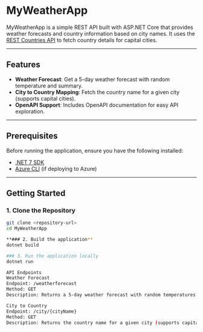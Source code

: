 # MyWeatherApp

MyWeatherApp is a simple REST API built with ASP.NET Core that provides weather forecasts and country information based on city names. It uses the [REST Countries API](https://restcountries.com/) to fetch country details for capital cities.

---

## Features

- **Weather Forecast**: Get a 5-day weather forecast with random temperature and summary.
- **City to Country Mapping**: Fetch the country name for a given city (supports capital cities).
- **OpenAPI Support**: Includes OpenAPI documentation for easy API exploration.

---

## Prerequisites

Before running the application, ensure you have the following installed:

- [.NET 7 SDK](https://dotnet.microsoft.com/download/dotnet/7.0)
- [Azure CLI](https://learn.microsoft.com/en-us/cli/azure/install-azure-cli) (if deploying to Azure)

---

## Getting Started

### 1. Clone the Repository
```bash
git clone <repository-url>
cd MyWeatherApp

**### 2. Build the application**
dotnet build

### 3. Run the application locally
dotnet run

API Endpoints
Weather Forecast
Endpoint: /weatherforecast
Method: GET
Description: Returns a 5-day weather forecast with random temperatures and summaries.

City to Country
Endpoint: /city/{cityName}
Method: GET
Description: Returns the country name for a given city (supports capital cities).
